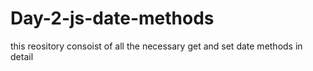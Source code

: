 # Day-2-js-date-methods
this reository consoist of all the necessary get and set date methods in detail
